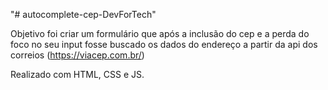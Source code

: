 "# autocomplete-cep-DevForTech" 

Objetivo foi criar um formulário que após a inclusão do cep e a perda do foco no seu input fosse buscado os dados do endereço a partir da api dos correios (https://viacep.com.br/)

 Realizado com HTML, CSS e JS.
